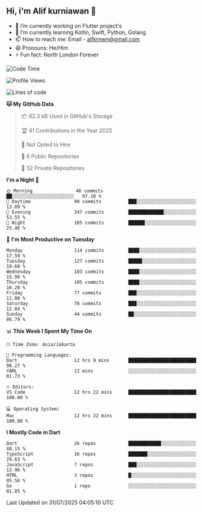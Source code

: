 ## Hi, i'm Alif kurniawan 👋

- 🔭 I’m currently working on Flutter project's
- 🌱 I’m currently learning Kotlin, Swift, Python, Golang
- 📫 How to reach me: Email - alfkrnwn@gmail.com
- 😄 Pronouns: He/Him
- ⚡ Fun fact: North London Forever

<!--START_SECTION:waka-->
![Code Time](http://img.shields.io/badge/Code%20Time-164%20hrs%2013%20mins-blue)

![Profile Views](http://img.shields.io/badge/Profile%20Views-16-blue)

![Lines of code](https://img.shields.io/badge/From%20Hello%20World%20I%27ve%20Written-683.7%20thousand%20lines%20of%20code-blue)

**🐱 My GitHub Data** 

> 📦 62.3 kB Used in GitHub's Storage 
 > 
> 🏆 41 Contributions in the Year 2025
 > 
> 🚫 Not Opted to Hire
 > 
> 📜 6 Public Repositories 
 > 
> 🔑 32 Private Repositories 
 > 
**I'm a Night 🦉** 

```text
🌞 Morning                46 commits          ██░░░░░░░░░░░░░░░░░░░░░░░   07.10 % 
🌆 Daytime                90 commits          ███░░░░░░░░░░░░░░░░░░░░░░   13.89 % 
🌃 Evening                347 commits         █████████████░░░░░░░░░░░░   53.55 % 
🌙 Night                  165 commits         ██████░░░░░░░░░░░░░░░░░░░   25.46 % 
```
📅 **I'm Most Productive on Tuesday** 

```text
Monday                   114 commits         ████░░░░░░░░░░░░░░░░░░░░░   17.59 % 
Tuesday                  127 commits         █████░░░░░░░░░░░░░░░░░░░░   19.60 % 
Wednesday                103 commits         ████░░░░░░░░░░░░░░░░░░░░░   15.90 % 
Thursday                 105 commits         ████░░░░░░░░░░░░░░░░░░░░░   16.20 % 
Friday                   77 commits          ███░░░░░░░░░░░░░░░░░░░░░░   11.88 % 
Saturday                 78 commits          ███░░░░░░░░░░░░░░░░░░░░░░   12.04 % 
Sunday                   44 commits          ██░░░░░░░░░░░░░░░░░░░░░░░   06.79 % 
```


📊 **This Week I Spent My Time On** 

```text
🕑︎ Time Zone: Asia/Jakarta

💬 Programming Languages: 
Dart                     12 hrs 9 mins       █████████████████████████   98.27 % 
YAML                     12 mins             ░░░░░░░░░░░░░░░░░░░░░░░░░   01.73 % 

🔥 Editors: 
VS Code                  12 hrs 22 mins      █████████████████████████   100.00 % 

💻 Operating System: 
Mac                      12 hrs 22 mins      █████████████████████████   100.00 % 
```

**I Mostly Code in Dart** 

```text
Dart                     26 repos            ████████████░░░░░░░░░░░░░   48.15 % 
TypeScript               16 repos            ███████░░░░░░░░░░░░░░░░░░   29.63 % 
JavaScript               7 repos             ███░░░░░░░░░░░░░░░░░░░░░░   12.96 % 
HTML                     3 repos             █░░░░░░░░░░░░░░░░░░░░░░░░   05.56 % 
Go                       1 repo              ░░░░░░░░░░░░░░░░░░░░░░░░░   01.85 % 
```




 Last Updated on 31/07/2025 04:05:10 UTC
<!--END_SECTION:waka-->
